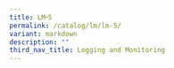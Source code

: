 ```yaml
---
title: LM᠆5
permalink: /catalog/lm/lm-5/
variant: markdown
description: ""
third_nav_title: Logging and Monitoring
---
```

